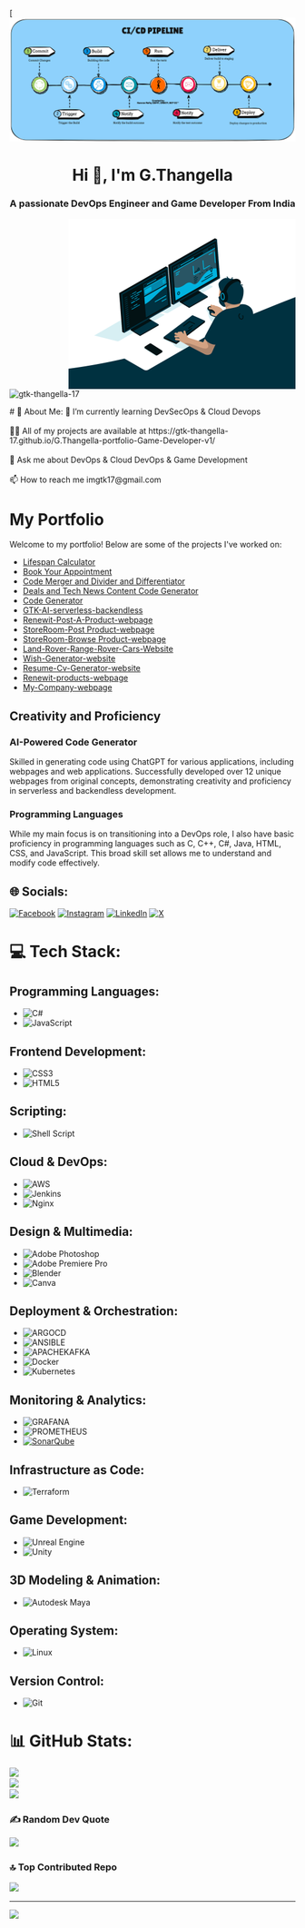 [![MasterHead](https://github.com/GTK-THANGELLA-17/GTK-THANGELLA-17/blob/main/Devops%20gif%204.gif)
<h1 align="center">Hi 👋, I'm G.Thangella</h1>
<h3 align="center">A passionate DevOps Engineer and Game Developer From India</h3>
<img align="right" alt="Coding" width="400" src="https://github.com/GTK-THANGELLA-17/GTK-THANGELLA-17/blob/main/Devops%20Gif%20Image%202.gif">
<p align="left"> <img src="https://komarev.com/ghpvc/?username=gtk-thangella-17&label=Profile%20views&color=0e75b6&style=flat" alt="gtk-thangella-17" /> </p>
# 💫 About Me:
🌱 I’m currently learning DevSecOps & Cloud Devops<br><br>👨‍💻 All of my projects are available at https://gtk-thangella-17.github.io/G.Thangella-portfolio-Game-Developer-v1/<br><br>💬 Ask me about DevOps & Cloud DevOps & Game Development<br><br>📫 How to reach me imgtk17@gmail.com

# My Portfolio

Welcome to my portfolio! Below are some of the projects I've worked on:

- [Lifespan Calculator](https://gtk-thangella-17.github.io/Lifespan_calculatoe-v1/)
- [Book Your Appointment](https://gtk-thangella-17.github.io/Book-your-Appointment/)
- [Code Merger and Divider and Differentiator](https://gtk-thangella-17.github.io/code-merger-and-divider-v1/)
- [Deals and Tech News Content Code Generator](https://gtk-thangella-17.github.io/deals-and-tech-news-content-code-generator-v1/)
- [Code Generator](https://gtk-thangella-17.github.io/code-generator-v1/)
- [GTK-AI-serverless-backendless](https://gtk-thangella-17.github.io/GTK-AI-serverless-backendless/)
- [Renewit-Post-A-Product-webpage](https://gtk-thangella-17.github.io/Renewit-Post-A-Product-webpage/)
- [StoreRoom-Post Product-webpage](https://gtk-thangella-17.github.io/StoreRoom-post-Product-Website/)
- [StoreRoom-Browse Product-webpage](https://gtk-thangella-17.github.io/StoreRoom-Products-Website/)
- [Land-Rover-Range-Rover-Cars-Website](https://gtk-thangella-17.github.io/Land-Rover-Range-Rover-Cars-Website/)
- [Wish-Generator-website](https://gtk-thangella-17.github.io/Wish-Generator-website/)
- [Resume-Cv-Generator-website](https://gtk-thangella-17.github.io/Resume-CV-Generator/)
- [Renewit-products-webpage](https://gtk-thangella-17.github.io/Renewit-products-webpage/)
- [My-Company-webpage](https://gtk-thangella-17.github.io/My-Company-webpage/)

## Creativity and Proficiency

### AI-Powered Code Generator

Skilled in generating code using ChatGPT for various applications, including webpages and web applications. Successfully developed over 12 unique webpages from original concepts, demonstrating creativity and proficiency in serverless and backendless development.

### Programming Languages

While my main focus is on transitioning into a DevOps role, I also have basic proficiency in programming languages such as C, C++, C#, Java, HTML, CSS, and JavaScript. This broad skill set allows me to understand and modify code effectively.


## 🌐 Socials:
[![Facebook](https://img.shields.io/badge/Facebook-%231877F2.svg?logo=Facebook&logoColor=white)](https://facebook.com/https://www.facebook.com/share/GUfLXH1Ys147Lt1t/?mibextid=qi2Omg) [![Instagram](https://img.shields.io/badge/Instagram-%23E4405F.svg?logo=Instagram&logoColor=white)](https://instagram.com/https://www.instagram.com/g_thangella_k?utm_source=qr&igsh=aWczdnVtaDR1N280) [![LinkedIn](https://img.shields.io/badge/LinkedIn-%230077B5.svg?logo=linkedin&logoColor=white)](https://linkedin.com/in/https://www.linkedin.com/in/gthangella?utm_source=share&utm_campaign=share_via&utm_content=profile&utm_medium=android_app) [![X](https://img.shields.io/badge/X-black.svg?logo=X&logoColor=white)](https://x.com/https://x.com/Gtk947?t=a9kV2N4fLdbSzMnTENIsXw&s=08) 

# 💻 Tech Stack:

## Programming Languages:
- ![C#](https://img.shields.io/badge/c%23-%23239120.svg?style=for-the-badge&logo=csharp&logoColor=white)
- ![JavaScript](https://img.shields.io/badge/javascript-%23323330.svg?style=for-the-badge&logo=javascript&logoColor=%23F7DF1E)

## Frontend Development:
- ![CSS3](https://img.shields.io/badge/css3-%231572B6.svg?style=for-the-badge&logo=css3&logoColor=white)
- ![HTML5](https://img.shields.io/badge/html5-%23E34F26.svg?style=for-the-badge&logo=html5&logoColor=white)

## Scripting:
- ![Shell Script](https://img.shields.io/badge/shell_script-%23121011.svg?style=for-the-badge&logo=gnu-bash&logoColor=white)

## Cloud & DevOps:
- ![AWS](https://img.shields.io/badge/AWS-%23FF9900.svg?style=for-the-badge&logo=amazon-aws&logoColor=white)
- ![Jenkins](https://img.shields.io/badge/jenkins-%232C5263.svg?style=for-the-badge&logo=jenkins&logoColor=white)
- ![Nginx](https://img.shields.io/badge/nginx-%23009639.svg?style=for-the-badge&logo=nginx&logoColor=white)

## Design & Multimedia:
- ![Adobe Photoshop](https://img.shields.io/badge/adobe%20photoshop-%2331A8FF.svg?style=for-the-badge&logo=adobe%20photoshop&logoColor=white)
- ![Adobe Premiere Pro](https://img.shields.io/badge/Adobe%20Premiere%20Pro-9999FF.svg?style=for-the-badge&logo=Adobe%20Premiere%20Pro&logoColor=white)
- ![Blender](https://img.shields.io/badge/blender-%23F5792A.svg?style=for-the-badge&logo=blender&logoColor=white)
- ![Canva](https://img.shields.io/badge/Canva-%2300C4CC.svg?style=for-the-badge&logo=Canva&logoColor=white)

## Deployment & Orchestration:
- ![ARGOCD](https://img.shields.io/badge/argo-EF7B4D.svg?style=for-the-badge&logo=argo&logoColor=white&color=%23EF7B4D)
- ![ANSIBLE](https://img.shields.io/badge/ansible-%231A1918.svg?style=for-the-badge&logo=ansible&logoColor=white)
- ![APACHEKAFKA](https://img.shields.io/badge/apachekafka-231F20.svg?style=for-the-badge&logo=apachekafka&logoColor=white&color=%23231F20)
- ![Docker](https://img.shields.io/badge/docker-%230db7ed.svg?style=for-the-badge&logo=docker&logoColor=white)
- ![Kubernetes](https://img.shields.io/badge/kubernetes-%23326ce5.svg?style=for-the-badge&logo=kubernetes&logoColor=white)

## Monitoring & Analytics:
- ![GRAFANA](https://img.shields.io/badge/grafana-F46800.svg?style=for-the-badge&logo=grafana&logoColor=white&color=%23F46800)
- ![PROMETHEUS](https://img.shields.io/badge/prometheus-E6522C.svg?style=for-the-badge&logo=prometheus&logoColor=white&color=%23E6522C)
- [![SonarQube](https://img.shields.io/badge/sonarqube-4E9BCD.svg?style=for-the-badge&logo=sonarqube&logoColor=white&color=%234E9BCD)](YOUR_SONARQUBE_LINK)

## Infrastructure as Code:
- ![Terraform](https://img.shields.io/badge/terraform-%235835CC.svg?style=for-the-badge&logo=terraform&logoColor=white)

## Game Development:
- ![Unreal Engine](https://img.shields.io/badge/Unreal%20Engine-%23313131.svg?style=for-the-badge&logo=unreal-engine&logoColor=white)
- ![Unity](https://img.shields.io/badge/Unity-000000?style=for-the-badge&logo=unity&logoColor=white)

## 3D Modeling & Animation:
- ![Autodesk Maya](https://img.shields.io/badge/Autodesk%20Maya-%23006DB7.svg?style=for-the-badge&logo=autodesk&logoColor=white)

## Operating System:
- ![Linux](https://img.shields.io/badge/Linux-FCC624?style=for-the-badge&logo=linux&logoColor=black)

## Version Control:
- ![Git](https://img.shields.io/badge/Git-F05032?style=for-the-badge&logo=git&logoColor=white)

# 📊 GitHub Stats:
![](https://github-readme-stats.vercel.app/api?username=GTK-THANGELLA-17&theme=dark&hide_border=false&include_all_commits=true&count_private=true)<br/>
![](https://github-readme-streak-stats.herokuapp.com/?user=GTK-THANGELLA-17&theme=dark&hide_border=false)<br/>
![](https://github-readme-stats.vercel.app/api/top-langs/?username=GTK-THANGELLA-17&theme=dark&hide_border=false&include_all_commits=true&count_private=true&layout=compact)

### ✍️ Random Dev Quote
![](https://quotes-github-readme.vercel.app/api?type=horizontal&theme=dark)

### 🔝 Top Contributed Repo
![](https://github-contributor-stats.vercel.app/api?username=GTK-THANGELLA-17&limit=5&theme=dark&combine_all_yearly_contributions=true)

---
[![](https://visitcount.itsvg.in/api?id=GTK-THANGELLA-17&icon=0&color=0)](https://visitcount.itsvg.in)

<!-- Proudly created with GPRM ( https://gprm.itsvg.in ) -->
